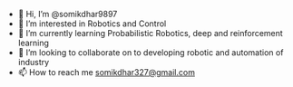 - 👋 Hi, I’m @somikdhar9897
- 👀 I’m interested in Robotics and Control
- 🌱 I’m currently learning Probabilistic Robotics, deep and reinforcement learning
- 💞️ I’m looking to collaborate on to developing robotic and automation of industry
- 📫 How to reach me somikdhar327@gmail.com

<!---
somikdhar9897/somikdhar9897 is a ✨ special ✨ repository because its `README.md` (this file) appears on your GitHub profile.
You can click the Preview link to take a look at your changes.
--->
